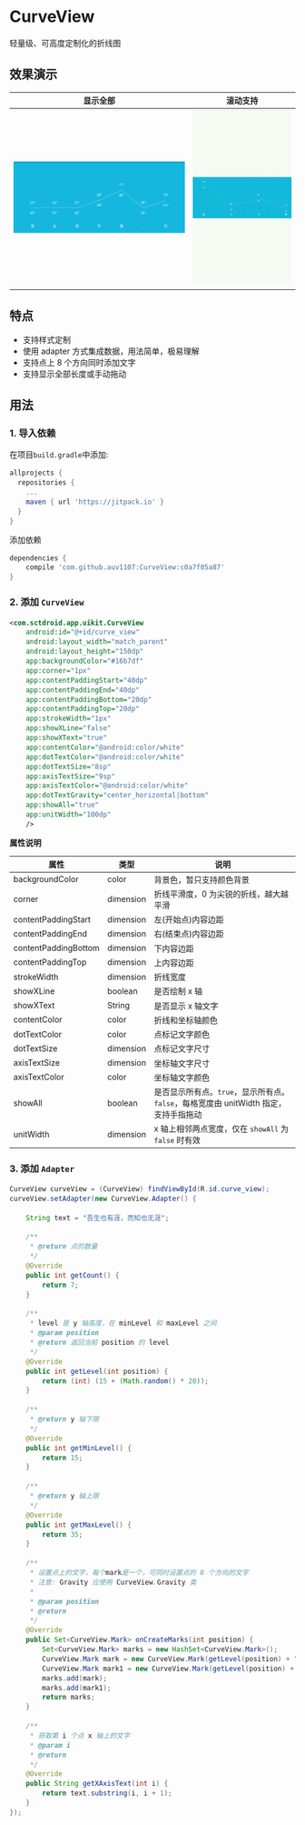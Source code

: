 # CurveView
轻量级、可高度定制化的折线图

## 效果演示

|显示全部|滚动支持|
|---|----|
|![显示全部](https://raw.githubusercontent.com/auv1107/CurveView/master/art/curve_show_all.png)|![滚动支持](https://raw.githubusercontent.com/auv1107/CurveView/master/art/curve_scroll.gif)|

## 特点

- 支持样式定制
- 使用 adapter 方式集成数据，用法简单，极易理解
- 支持点上 8 个方向同时添加文字
- 支持显示全部长度或手动拖动

## 用法

### 1. 导入依赖

在项目`build.gradle`中添加:

```gradle
allprojects {
  repositories {
    ...
    maven { url 'https://jitpack.io' }
  }
}
```
添加依赖
```gradle
dependencies {
	compile 'com.github.auv1107:CurveView:c0a7f05a87'
}
```

### 2. 添加 `CurveView`
```xml
<com.sctdroid.app.uikit.CurveView
    android:id="@+id/curve_view"
    android:layout_width="match_parent"
    android:layout_height="150dp"
    app:backgroundColor="#16b7df"
    app:corner="1px"
    app:contentPaddingStart="40dp"
    app:contentPaddingEnd="40dp"
    app:contentPaddingBottom="20dp"
    app:contentPaddingTop="20dp"
    app:strokeWidth="1px"
    app:showXLine="false"
    app:showXText="true"
    app:contentColor="@android:color/white"
    app:dotTextColor="@android:color/white"
    app:dotTextSize="8sp"
    app:axisTextSize="9sp"
    app:axisTextColor="@android:color/white"
    app:dotTextGravity="center_horizontal|bottom"
    app:showAll="true"
    app:unitWidth="100dp"
    />
```

**属性说明**

| 属性 | 类型 | 说明 |
|---|---|---|
| backgroundColor | color | 背景色，暂只支持颜色背景 |
| corner | dimension | 折线平滑度，0 为尖锐的折线，越大越平滑 |
| contentPaddingStart | dimension | 左(开始点)内容边距 |
| contentPaddingEnd | dimension | 右(结束点)内容边距 |
| contentPaddingBottom | dimension | 下内容边距 |
| contentPaddingTop | dimension | 上内容边距 |
| strokeWidth | dimension | 折线宽度 |
| showXLine | boolean | 是否绘制 x 轴 |
| showXText | String | 是否显示 x 轴文字 |
| contentColor | color | 折线和坐标轴颜色 |
| dotTextColor | color | 点标记文字颜色 |
| dotTextSize | dimension | 点标记文字尺寸 |
| axisTextSize | dimension | 坐标轴文字尺寸 |
| axisTextColor | color | 坐标轴文字颜色 |
| showAll | boolean | 是否显示所有点。`true`，显示所有点。`false`，每格宽度由 unitWidth 指定，支持手指拖动 |
| unitWidth | dimension | x 轴上相邻两点宽度，仅在 `showAll` 为 `false` 时有效 |


### 3. 添加 `Adapter`

```java
CurveView curveView = (CurveView) findViewById(R.id.curve_view);
curveView.setAdapter(new CurveView.Adapter() {

    String text = "吾生也有涯，而知也无涯";

    /**
     * @return 点的数量
     */
    @Override
    public int getCount() {
        return 7;
    }

    /**
     * level 是 y 轴高度，在 minLevel 和 maxLevel 之间
     * @param position
     * @return 返回当前 position 的 level
     */
    @Override
    public int getLevel(int position) {
        return (int) (15 + (Math.random() * 20));
    }

    /**
     * @return y 轴下限
     */
    @Override
    public int getMinLevel() {
        return 15;
    }

    /**
     * @return y 轴上限
     */
    @Override
    public int getMaxLevel() {
        return 35;
    }

    /**
     * 设置点上的文字，每个mark是一个，可同时设置点的 8 个方向的文字
     * 注意: Gravity 应使用 CurveView.Gravity 类
     *
     * @param position
     * @return
     */
    @Override
    public Set<CurveView.Mark> onCreateMarks(int position) {
        Set<CurveView.Mark> marks = new HashSet<CurveView.Mark>();
        CurveView.Mark mark = new CurveView.Mark(getLevel(position) + "°", Gravity.BOTTOM | Gravity.CENTER_HORIZONTAL, 0, 20, 0, 0);
        CurveView.Mark mark1 = new CurveView.Mark(getLevel(position) + "°", Gravity.START | Gravity.CENTER_HORIZONTAL, 0, 0, 0, 20);
        marks.add(mark);
        marks.add(mark1);
        return marks;
    }

    /**
     * 获取第 i 个点 x 轴上的文字
     * @param i
     * @return
     */
    @Override
    public String getXAxisText(int i) {
        return text.substring(i, i + 1);
    }
});

```
